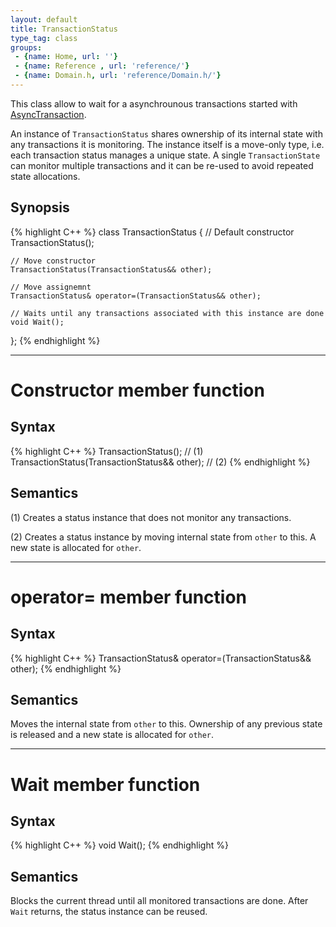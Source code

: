 ```yaml
---
layout: default
title: TransactionStatus
type_tag: class
groups: 
 - {name: Home, url: ''}
 - {name: Reference , url: 'reference/'}
 - {name: Domain.h, url: 'reference/Domain.h/'}
---
```

This class allow to wait for a asynchrounous transactions started with [AsyncTransaction](AsyncTransaction.html).

An instance of `TransactionStatus` shares ownership of its internal state with any transactions it is monitoring.
The instance itself is a move-only type, i.e. each transaction status manages a unique state.
A single `TransactionState` can monitor multiple transactions and it can be re-used to avoid repeated state allocations.

## Synopsis
{% highlight C++ %}
class TransactionStatus
{
    // Default constructor
    TransactionStatus();

    // Move constructor
    TransactionStatus(TransactionStatus&& other);

    // Move assignemnt
    TransactionStatus& operator=(TransactionStatus&& other);

    // Waits until any transactions associated with this instance are done
    void Wait();
};
{% endhighlight %}

-----

<h1>Constructor <span class="type_tag">member function</span></h1>

## Syntax
{% highlight C++ %}
TransactionStatus();                            // (1)
TransactionStatus(TransactionStatus&& other);   // (2)
{% endhighlight %}

## Semantics
(1) Creates a status instance that does not monitor any transactions.

(2) Creates a status instance by moving internal state from `other` to this. A new state is allocated for `other`.

-----

<h1>operator= <span class="type_tag">member function</span></h1>

## Syntax
{% highlight C++ %}
TransactionStatus& operator=(TransactionStatus&& other);
{% endhighlight %}

## Semantics
Moves the internal state from `other` to this. Ownership of any previous state is released and a new state is allocated for `other`.

-----

<h1>Wait <span class="type_tag">member function</span></h1>

## Syntax
{% highlight C++ %}
void Wait();
{% endhighlight %}

## Semantics
Blocks the current thread until all monitored transactions are done.
After `Wait` returns, the status instance can be reused.